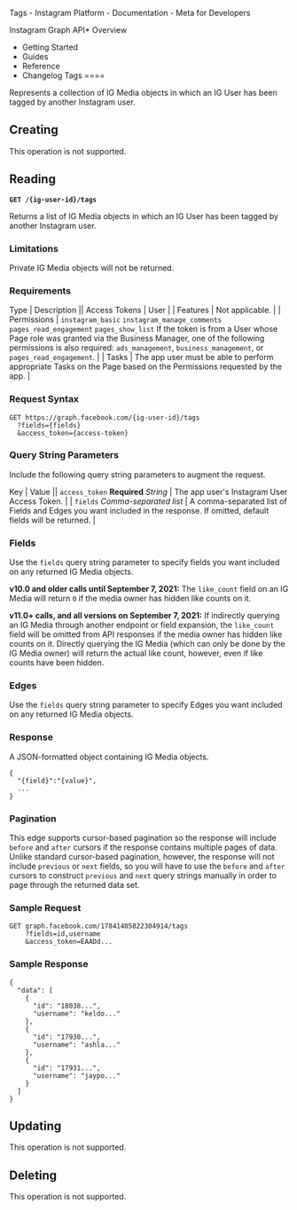 Tags - Instagram Platform - Documentation - Meta for Developers

Instagram Graph API* Overview
* Getting Started
* Guides
* Reference
* Changelog
Tags
====

Represents a collection of IG Media objects in which an IG User has been tagged by another Instagram user.

Creating
--------

This operation is not supported.

Reading
-------

**`GET /{ig-user-id}/tags`**

Returns a list of IG Media objects in which an IG User has been tagged by another Instagram user.

### Limitations

Private IG Media objects will not be returned.

### Requirements

 Type | Description || Access Tokens | User |
| Features | Not applicable. |
| Permissions | `instagram_basic`
`instagram_manage_comments`
`pages_read_engagement`
`pages_show_list`
If the token is from a User whose Page role was granted via the Business Manager, one of the following permissions is also required: `ads_management`, `business_management`, or `pages_read_engagement`. |
| Tasks | The app user must be able to perform appropriate Tasks on the Page based on the Permissions requested by the app. |
### Request Syntax

```
GET https://graph.facebook.com/{ig-user-id}/tags
  ?fields={fields}
  &access_token={access-token}
```
### Query String Parameters

Include the following query string parameters to augment the request.

 Key | Value || `access_token`
**Required**
*String* | The app user's Instagram User Access Token. |
| `fields`
*Comma-separated list* | A comma-separated list of Fields and Edges you want included in the response. If omitted, default fields will be returned. |
### Fields

Use the `fields` query string parameter to specify fields you want included on any returned IG Media objects.

**v10.0 and older calls until September 7, 2021:** The `like_count` field on an IG Media will return `0` if the media owner has hidden like counts on it.

**v11.0+ calls, and all versions on September 7, 2021:** If indirectly querying an IG Media through another endpoint or field expansion, the `like_count` field will be omitted from API responses if the media owner has hidden like counts on it. Directly querying the IG Media (which can only be done by the IG Media owner) will return the actual like count, however, even if like counts have been hidden.

### Edges

Use the `fields` query string parameter to specify Edges you want included on any returned IG Media objects.

### Response

A JSON-formatted object containing IG Media objects.

```
{
  "{field}":"{value}",
  ...
}
```
### Pagination

This edge supports cursor-based pagination so the response will include `before` and `after` cursors if the response contains multiple pages of data. Unlike standard cursor-based pagination, however, the response will not include `previous` or `next` fields, so you will have to use the `before` and `after` cursors to construct `previous` and `next` query strings manually in order to page through the returned data set.

### Sample Request

```
GET graph.facebook.com/17841405822304914/tags
    ?fields=id,username
    &access_token=EAADd...
```
### Sample Response

```
{
  "data": [
    {
      "id": "18038...",
      "username": "keldo..."
    },
    {
      "id": "17930...",
      "username": "ashla..."
    },
    {
      "id": "17931...",
      "username": "jaypo..."
    }
  ]
}
```
Updating
--------

This operation is not supported.

Deleting
--------

This operation is not supported.